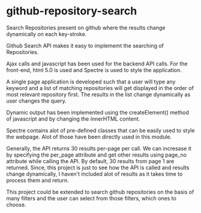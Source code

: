 # github-repository-search
Search Repositories present on github where the results change dynamically on each key-stroke.

Github Search API makes it easy to implememt the searching of Repositories.

Ajax calls and javascript has been used for the backend API calls.
For the front-end, html 5.0 is used and Spectre is used to style the application.

A single page application is developed such that a user will type any keyword and a list of matching repositories will
get displayed in the order of most relevant repository first. The results in the list change dynamically as user changes
the query.

Dynamic output has been implemented using the createElement() method of javascript and by changing the innerHTML content.

Spectre contains alot of pre-defined classes that can be easily used to style the webpage. Alot of those have been directly
used in this module.

Generally, the API returns 30 results per-page per call. We can incresase it by specifying the per_page attribute and get 
other results using page_no attribute while calling the API. By default, 30 results from page 1 are returned. 
Since, this project is just to see how the API is called and results change dynamically, I haven't included alot of results 
as it takes time to process them and return. 

This project could be extended to search github repositories on the basis of many filters and the user can select from those 
filters, which ones to choose.
